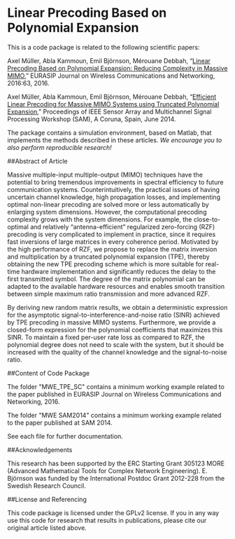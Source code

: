 Linear Precoding Based on Polynomial Expansion
==================

This is a code package is related to the following scientific papers:

Axel Müller, Abla Kammoun, Emil Björnson, Mérouane Debbah, “[Linear Precoding Based on Polynomial Expansion: Reducing Complexity in Massive MIMO](http://jwcn.eurasipjournals.springeropen.com/articles/10.1186/s13638-016-0546-z),” EURASIP Journal on Wireless Communications and Networking, 2016:63, 2016.

Axel Müller, Abla Kammoun, Emil Björnson, Mérouane Debbah, “[Efficient Linear Precoding for Massive MIMO Systems using Truncated Polynomial Expansion](http://www.laneas.com/sites/default/files/publications/16/SAM2014_ver4_final_0.pdf),” Proceedings of IEEE Sensor Array and Multichannel Signal Processing Workshop (SAM), A Coruna, Spain, June 2014.

The package contains a simulation environment, based on Matlab, that implements the methods described in these articles. *We encourage you to also perform reproducible research!*


##Abstract of Article

Massive multiple-input multiple-output (MIMO) techniques have the potential to bring tremendous improvements in spectral efficiency to future communication systems. Counterintuitively, the practical issues of having uncertain channel knowledge, high propagation losses, and implementing optimal non-linear precoding are solved more or less automatically by enlarging system dimensions. However, the computational precoding complexity grows with the system dimensions. For example, the close-to-optimal and relatively “antenna-efficient” regularized zero-forcing (RZF) precoding is very complicated to implement in practice, since it requires fast inversions of large matrices in every coherence period. Motivated by the high performance of RZF, we propose to replace the matrix inversion and multiplication by a truncated polynomial expansion (TPE), thereby obtaining the new TPE precoding scheme which is more suitable for real-time hardware implementation and significantly reduces the delay to the first transmitted symbol. The degree of the matrix polynomial can be adapted to the available hardware resources and enables smooth transition between simple maximum ratio transmission and more advanced RZF.

By deriving new random matrix results, we obtain a deterministic expression for the asymptotic signal-to-interference-and-noise ratio (SINR) achieved by TPE precoding in massive MIMO systems. Furthermore, we provide a closed-form expression for the polynomial coefficients that maximizes this SINR. To maintain a fixed per-user rate loss as compared to RZF, the polynomial degree does not need to scale with the system, but it should be increased with the quality of the channel knowledge and the signal-to-noise ratio.


##Content of Code Package

The folder "MWE_TPE_SC" contains a minimum working example related to the paper published in EURASIP Journal on Wireless Communications and Networking, 2016.

The folder "MWE SAM2014" contains a minimum working example related to the paper published at SAM 2014.

See each file for further documentation.


##Acknowledgements

This research has been supported by the ERC Starting Grant 305123 MORE (Advanced Mathematical Tools for Complex Network Engineering). E. Björnson was funded by the International Postdoc Grant 2012-228 from the Swedish Research Council.


##License and Referencing

This code package is licensed under the GPLv2 license. If you in any way use this code for research that results in publications, please cite our original article listed above.

